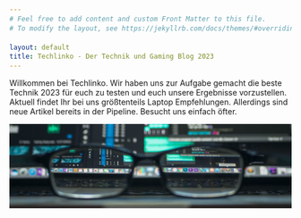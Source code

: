 ```yaml
---
# Feel free to add content and custom Front Matter to this file.
# To modify the layout, see https://jekyllrb.com/docs/themes/#overriding-theme-defaults

layout: default
title: Techlinko - Der Technik und Gaming Blog 2023
---
```


Willkommen bei Techlinko. Wir haben uns zur Aufgabe gemacht die beste Technik 2023 für euch zu testen und euch unsere Ergebnisse vorzustellen. Aktuell findet Ihr bei uns größtenteils Laptop Empfehlungen. Allerdings sind neue Artikel bereits in der Pipeline. Besucht uns einfach öfter. 


<img src="/techlinko.png" alt="der tech blog 2023">